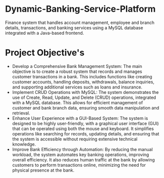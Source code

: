 # Dynamic-Banking-Service-Platform

Finance system that handles account management, employee and branch details, transactions, and banking services using a MySQL database integrated with a Java-based frontend.

# Project Objective's

- Develop a Comprehensive Bank Management System: The main objective is to create a robust system that records and manages customer transactions in a bank. This includes functions like creating customer accounts, handling deposits, withdrawals, balance inquiries, and supporting additional services such as loans and insurance.
- Implement CRUD Operations with MySQL: The system demonstrates the use of Create, Read, Update, and Delete (CRUD) operations, integrated with a MySQL database. This allows for efficient management of customer and bank branch data, ensuring smooth data manipulation and retrieval.
- Enhance User Experience with a GUI-Based System: The system is designed to be highly user-friendly, with a graphical user interface (GUI) that can be operated using both the mouse and keyboard. It simplifies operations like searching for records, updating details, and ensuring that the system is accessible without requiring extensive technical knowledge.
- Improve Bank Efficiency through Automation: By reducing the manual workload, the system automates key banking operations, improving overall efficiency. It also reduces human traffic at the bank by allowing customers to perform transactions online, minimizing the need for physical presence at the bank.
